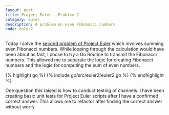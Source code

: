 ```yaml
---
layout: post
title: Project Euler - Problem 2
category: euler
description: A problem on even Fibonacci numbers
code: euler2
---
```


Today I solve the [second problem of Project Euler](https://projecteuler.net/problem=2) which involves summing even Fibonacci numbers. While looping through the calculation would have been about as fast, I chose to try a Go Routine to transmit the Fibonacci numbers. This allowed me to separate the logic for creating Fibonacci numbers and the logic for computing the sum of even numbers. 

{% highlight go %}
{% include go/src/euler2/euler2.go %}
{% endhighlight %}

One question this raised is how to conduct testing of channels. I have been creating basic unit tests for Project Euler scripts after I have a confirmed correct answer. This allows me to refactor after finding the correct answer without worry.
